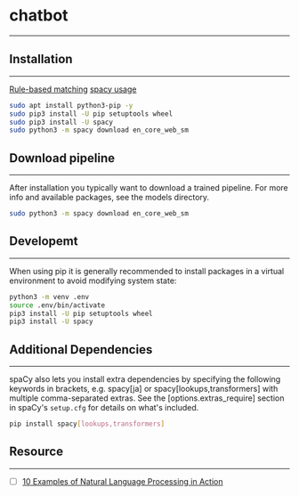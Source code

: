 # chatbot
---

## Installation
---
[Rule-based matching](https://spacy.io/usage/rule-based-matching)
[spacy usage](https://spacy.io/usage)

```bash
sudo apt install python3-pip -y
sudo pip3 install -U pip setuptools wheel
sudo pip3 install -U spacy
sudo python3 -m spacy download en_core_web_sm
```

## Download pipeline
---
After installation you typically want to download a trained pipeline. For more info and available packages, see the models directory.
```bash
sudo python3 -m spacy download en_core_web_sm
```

## Developemt
---
When using pip it is generally recommended to install packages in a virtual environment to avoid modifying system state:
```bash
python3 -m venv .env
source .env/bin/activate
pip3 install -U pip setuptools wheel
pip3 install -U spacy
```

## Additional Dependencies
---
spaCy also lets you install extra dependencies by specifying the following keywords in brackets, e.g. spacy[ja] or spacy[lookups,transformers] with multiple comma-separated extras. See the [options.extras_require] section in spaCy's `setup.cfg` for details on what's included.
```bash
pip install spacy[lookups,transformers]
```

## Resource
---
- [ ] [10 Examples of Natural Language Processing in Action](https://monkeylearn.com/blog/natural-language-processing-examples/)
